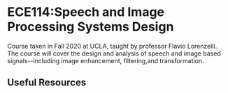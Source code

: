 # ECE114:Speech and Image Processing Systems Design

Course taken in Fall 2020 at UCLA, taught by professor Flavio Lorenzelli. The course will cover the design and analysis of speech and image based signals--including image enhancement, filtering,and transformation.

## Useful Resources
